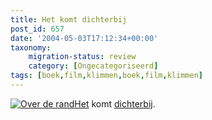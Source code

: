 ```yaml
---
title: Het komt dichterbij
post_id: 657
date: '2004-05-03T17:12:34+00:00'
taxonomy:
    migration-status: review
    category: [Ongecategoriseerd]
tags: [boek,film,klimmen,boek,film,klimmen]
---
```

[![Over de rand](https://bol.com/imgbase0/thumb/BOOKCOVER/FC/9/0/3/8/8/9038890788.gif)](http://clk.tradedoubler.com/click?a=1703208&p=67859&g=17297694&epi=1001004005971235)[Het](/2004/04/26/een-ogenblik-geduld-aub/) komt [dichterbij](http://www.cineramabios.nl/cinerama/film.php?id=356&agenda_id=218).